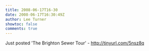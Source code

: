 ```yaml
---
title: 2008-06-17T16-30
date: 2008-06-17T16:30:49Z
author: Lee Turner
showtoc: false
comments: true
---
```


Just posted 'The Brighton Sewer Tour' - http://tinyurl.com/5nsz8q

